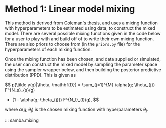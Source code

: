 # Method 1: Linear model mixing

This method is derived from [Coleman's thesis](https://dukespace.lib.duke.edu/items/80db7117-94a7-45cc-83c6-1489c090821f), and 
uses a mixing function with hyperparameters to be estimated using data, to construct the mixed model. There are several possible mixing functions given in the code below for a user to play with and build off of to write their own mixing function. There are also priors to choose from (in the `priors.py` file) for the hyperparameters of each mixing function.

Once the mixing function has been chosen, and data supplied or simulated, the user can construct the mixed model by sampling the parameter space using the sampler wrapper below, and then building the posterior predictive distribution (PPD). This is given as

$$
p(\tilde y(g)|\theta, \mathbf{D}) = \sum_{j=1}^{M} \alpha(g; \theta_{j}) F^{N_s}_{s}(g) 
+ (1 - \alpha(g; \theta_{j})) F^{N_l}_{l}(g),
$$

where $\alpha(g; \theta_{j})$ is the chosen mixing function with hyperparameters $\theta_{j}$.

::: samba.mixing
